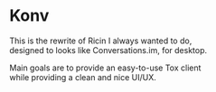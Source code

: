 # Konv
This is the rewrite of Ricin I always wanted to do,  
designed to looks like Conversations.im, for desktop.  

Main goals are to provide an easy-to-use Tox client  
while providing a clean and nice UI/UX.
